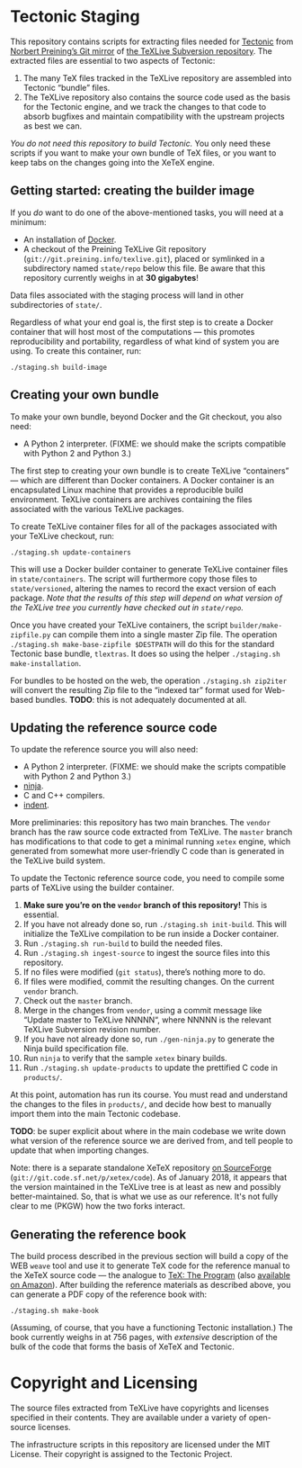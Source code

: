 # Tectonic Staging

This repository contains scripts for extracting files needed for
[Tectonic](https://tectonic-typesetting.github.io) from
[Norbert Preining’s Git mirror](http://git.preining.info/texlive/) of
[the TeXLive Subversion repository](http://tug.org/svn/texlive/). The
extracted files are essential to two aspects of Tectonic:

1. The many TeX files tracked in the TeXLive repository are assembled into
   Tectonic “bundle” files.
2. The TeXLive repository also contains the source code used as the basis for
   the Tectonic engine, and we track the changes to that code to absorb
   bugfixes and maintain compatibility with the upstream projects as best we
   can.

*You do not need this repository to build Tectonic.* You only need these scripts
if you want to make your own bundle of TeX files, or you want to keep tabs on
the changes going into the XeTeX engine.

<!-- NOTE: edit this file on the `vendor` branch, and merge changes into `master`! -->


## Getting started: creating the builder image

If you *do* want to do one of the above-mentioned tasks, you will need at a
minimum:

- An installation of [Docker](https://www.docker.com/).
- A checkout of the Preining TeXLive Git repository
  (`git://git.preining.info/texlive.git`), placed or symlinked in a
  subdirectory named `state/repo` below this file. Be aware that this
  repository currently weighs in at **30 gigabytes**!

Data files associated with the staging process will land in other
subdirectories of `state/`.

Regardless of what your end goal is, the first step is to create a Docker
container that will host most of the computations — this promotes
reproducibility and portability, regardless of what kind of system you are
using. To create this container, run:

```
./staging.sh build-image
```


## Creating your own bundle

To make your own bundle, beyond Docker and the Git checkout, you also need:

- A Python 2 interpreter. (FIXME: we should make the scripts compatible with
  Python 2 and Python 3.)

The first step to creating your own bundle is to create TeXLive “containers” —
which are different than Docker containers. A Docker container is an
encapsulated Linux machine that provides a reproducible build environment.
TeXLive containers are archives containing the files associated with the
various TeXLive packages.

To create TeXLive container files for all of the packages associated with your
TeXLive checkout, run:

```
./staging.sh update-containers
```

This will use a Docker builder container to generate TeXLive container files
in `state/containers`. The script will furthermore copy those files to
`state/versioned`, altering the names to record the exact version of each
package. *Note that the results of this step will depend on what version of
the TeXLive tree you currently have checked out in `state/repo`.*

Once you have created your TeXLive containers, the script
`builder/make-zipfile.py` can compile them into a single master Zip file. The
operation `./staging.sh make-base-zipfile $DESTPATH` will do this for the
standard Tectonic base bundle, `tlextras`. It does so using the helper
`./staging.sh make-installation`.

For bundles to be hosted on the web, the operation `./staging.sh zip2iter`
will convert the resulting Zip file to the “indexed tar” format used for
Web-based bundles. **TODO**: this is not adequately documented at all.


## Updating the reference source code

To update the reference source you will also need:

- A Python 2 interpreter. (FIXME: we should make the scripts compatible with
  Python 2 and Python 3.)
- [ninja](https://ninja-build.org/).
- C and C++ compilers.
- [indent](https://www.gnu.org/software/indent/manual/indent.html).

More preliminaries: this repository has two main branches. The `vendor` branch
has the raw source code extracted from TeXLive. The `master` branch has
modifications to that code to get a minimal running `xetex` engine, which
generated from somewhat more user-friendly C code than is generated in the
TeXLive build system.

To update the Tectonic reference source code, you need to compile some parts
of TeXLive using the builder container.

1. **Make sure you’re on the `vendor` branch of this repository!** This is
   essential.
2. If you have not already done so, run `./staging.sh init-build`. This will
   initialize the TeXLive compilation to be run inside a Docker container.
3. Run `./staging.sh run-build` to build the needed files.
4. Run `./staging.sh ingest-source` to ingest the source files into this
   repository.
5. If no files were modified (`git status`), there’s nothing more to do.
6. If files were modified, commit the resulting changes. On the current
   `vendor` branch.
7. Check out the `master` branch.
8. Merge in the changes from `vendor`, using a commit message like “Update
   master to TeXLive NNNNN“, where NNNNN is the relevant TeXLive Subversion
   revision number.
9. If you have not already done so, run `./gen-ninja.py` to generate the Ninja
   build specification file.
10. Run `ninja` to verify that the sample `xetex` binary builds.
11. Run `./staging.sh update-products` to update the prettified C code in
    `products/`.

At this point, automation has run its course. You must read and understand the
changes to the files in `products/`, and decide how best to manually import
them into the main Tectonic codebase.

**TODO**: be super explicit about where in the main codebase we write down
what version of the reference source we are derived from, and tell people to
update that when importing changes.

Note: there is a separate standalone XeTeX repository
[on SourceForge](https://sourceforge.net/p/xetex/code/ci/master/tree/)
(`git://git.code.sf.net/p/xetex/code`). As of January 2018, it appears that
the version maintained in the TeXLive tree is at least as new and possibly
better-maintained. So, that is what we use as our reference. It's not fully
clear to me (PKGW) how the two forks interact.


## Generating the reference book

The build process described in the previous section will build a copy of the
WEB `weave` tool and use it to generate TeX code for the reference manual to
the XeTeX source code — the analogue to
[TeX: The Program](http://www.worldcat.org/title/tex-the-program/oclc/826569131)
(also
[available on Amazon](https://www.amazon.com/Computers-Typesetting-B-TeX-Program/dp/0201134373/ref=oosr)).
After building the reference materials as described above, you can generate
a PDF copy of the reference book with:

```
./staging.sh make-book
```

(Assuming, of course, that you have a functioning Tectonic installation.) The
book currently weighs in at 756 pages, with *extensive* description of the bulk
of the code that forms the basis of XeTeX and Tectonic.


# Copyright and Licensing

The source files extracted from TeXLive have copyrights and licenses specified
in their contents. They are available under a variety of open-source licenses.

The infrastructure scripts in this repository are licensed under the MIT
License. Their copyright is assigned to the Tectonic Project.
